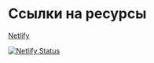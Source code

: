 # Ссылки на ресурсы
<a href="https://myakisheff.netlify.app/" target="_blank">Netlify</a>

[![Netlify Status](https://api.netlify.com/api/v1/badges/8bc09096-3a10-437b-9225-519573e6b92f/deploy-status)](https://app.netlify.com/sites/myakisheff/deploys)

